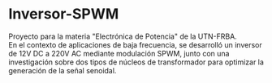 # Inversor-SPWM

Proyecto para la materia "Electrónica de Potencia" de la UTN-FRBA.  
En el contexto de aplicaciones de baja frecuencia, se desarrolló un inversor de 12V DC a 220V AC mediante modulación SPWM, junto con una investigación sobre dos tipos de núcleos de transformador para optimizar la generación de la señal senoidal.
